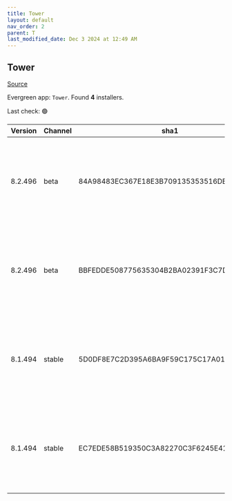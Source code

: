 ```yaml
---
title: Tower
layout: default
nav_order: 2
parent: T
last_modified_date: Dec 3 2024 at 12:49 AM
---
```


## Tower

[Source](https://www.git-tower.com/windows/)

Evergreen app: `Tower`. Found **4** installers.

Last check: 🟢

| Version | Channel | sha1                                     | Type | URI                                                                                                                                                  |
| ------- | ------- | ---------------------------------------- | ---- | ---------------------------------------------------------------------------------------------------------------------------------------------------- |
| 8.2.496 | beta    | 84A98483EC367E18E3B709135353516DE336AB88 | exe  | [https://www.git-tower.com/apps/tower3-win/496-eb24f7a7/Tower-8.2.496.exe](https://www.git-tower.com/apps/tower3-win/496-eb24f7a7/Tower-8.2.496.exe) |
| 8.2.496 | beta    | BBFEDDE508775635304B2BA02391F3C7DC284CC6 | msi  | [https://www.git-tower.com/apps/tower3-win/496-eb24f7a7/Tower-8.2.496.msi](https://www.git-tower.com/apps/tower3-win/496-eb24f7a7/Tower-8.2.496.msi) |
| 8.1.494 | stable  | 5D0DF8E7C2D395A6BA9F59C175C17A012F1AA58A | exe  | [https://www.git-tower.com/apps/tower3-win/494-0a17c2a1/Tower-8.1.494.exe](https://www.git-tower.com/apps/tower3-win/494-0a17c2a1/Tower-8.1.494.exe) |
| 8.1.494 | stable  | EC7EDE58B519350C3A82270C3F6245E41D8047AE | msi  | [https://www.git-tower.com/apps/tower3-win/494-0a17c2a1/Tower-8.1.494.msi](https://www.git-tower.com/apps/tower3-win/494-0a17c2a1/Tower-8.1.494.msi) |
